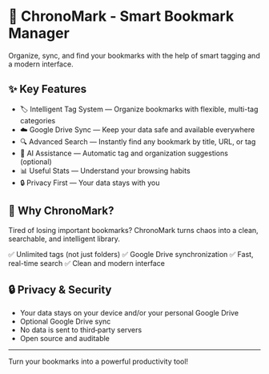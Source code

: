 # 🔖 ChronoMark - Smart Bookmark Manager

Organize, sync, and find your bookmarks with the help of smart tagging and a modern interface.

## ✨ Key Features

- 🏷️ Intelligent Tag System — Organize bookmarks with flexible, multi-tag categories
- ☁️ Google Drive Sync — Keep your data safe and available everywhere
- 🔍 Advanced Search — Instantly find any bookmark by title, URL, or tag
- 🤖 AI Assistance — Automatic tag and organization suggestions (optional)
- 📊 Useful Stats — Understand your browsing habits
- 🔒 Privacy First — Your data stays with you

## 🚀 Why ChronoMark?

Tired of losing important bookmarks? ChronoMark turns chaos into a clean, searchable, and intelligent library.

✅ Unlimited tags (not just folders)
✅ Google Drive synchronization
✅ Fast, real-time search
✅ Clean and modern interface

## 🔒 Privacy & Security

- Your data stays on your device and/or your personal Google Drive
- Optional Google Drive sync
- No data is sent to third‑party servers
- Open source and auditable

---

Turn your bookmarks into a powerful productivity tool!
